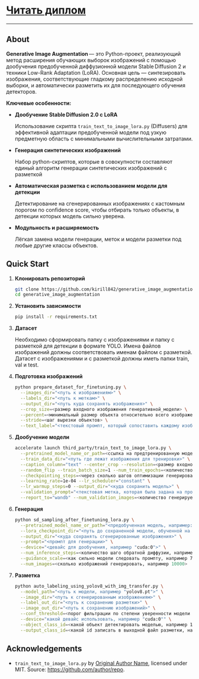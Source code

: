# [Читать диплом](https://www.dropbox.com/scl/fi/8fvhxu0z3e09av9e7o2uz/2025-110508-_2.pdf?rlkey=9ukrmp6q3okqfvnuqkjqosctj&st=7fkuwf6z&dl=0) 

---

## About

**Generative Image Augmentation** — это Python-проект, реализующий метод расширения обучающих выборок изображений с помощью дообучения предобученной диффузионной модели Stable Diffusion 2 и техники Low-Rank Adaptation (LoRA). Основная цель — синтезировать изображения, соответствующие гладкому распределению исходной выборки, и автоматически разметить их для последующего обучения детекторов.

**Ключевые особенности:**

* **Дообучение Stable Diffusion 2.0 с LoRA**
  
  Использование скрипта `train_text_to_image_lora.py` (Diffusers) для эффективной адаптации предобученной модели под узкую предметную область с минимальными вычислительными затратами.
  
* **Генерация синтетических изображений**
  
  Набор python-скриптов, которые в совокупности составляют единый алгоритм генерации синтетических изображений с разметкой
  
* **Автоматическая разметка с использованием модели для детекции**
  
  Детектирование на сгенерированных изображениях с кастомным порогом по confidence score, чтобы отбирать только объекты, в детекции которых модель сильно уверена.
  
* **Модульность и расширяемость**
  
  Лёгкая замена модели генерации, меток и модели разметки под любые другие классы объектов.

## Quick Start

1. **Клонировать репозиторий**

   ```bash
   git clone https://github.com/kirill842/generative_image_augmentation.git
   cd generative_image_augmentation
   ```

2. **Установить зависимости**

   ```bash
   pip install -r requirements.txt
   ```

3. **Датасет**

   Необходимо сформировать папку с изображениями и папку с разметкой для детекции в формате YOLO. Имена файлов изображений должны соответствовать именам файлом с разметкой. Датасет с изображениями и с разметкой должны иметь папки train, val и test.

4. **Подготовка изображений**

   ```bash
   python prepare_dataset_for_finetuning.py \
     --images_dir="<путь к изображениям>" \
     --labels_dir="<путь к меткам>" \
     --output_dir="<путь куда сохранять изображения>" \
     --crop_size=<размер входного изображения генеративной_модели> \
     --percent=<минимальный размер объекта относительно всего изображения, которую должен занимать объект чтобы изображение было сохранено> \
     --stride=<шаг вырезки объектов> \
     --text_label="<текстовый промпт, который сопоставить каждому изображению>"
   ```

5. **Дообучение модели**

   ```bash
   accelerate launch third_party/train_text_to_image_lora.py \
     --pretrained_model_name_or_path=<ссылка на предтренированную модель, например "stabilityai/stable-diffusion-2"> \
     --train_data_dir="<путь где лежат изображения для тренировки>" \
     --caption_column="text" --center_crop --resolution=<размер входного изображения генеративной модели> \
     --random_flip --train_batch_size=1 --num_train_epochs=<количество эпох тренировки> \
     --checkpointing_steps=<через сколько шагов оптимизации генерировать валидационную выборку> \
     --learning_rate=1e-04 --lr_scheduler="constant" \
     --lr_warmup_steps=0 --output_dir="<куда сохранить модель>" \
     --validation_prompt="<текстовая метка, которая была задана на прошлом шаге каждому изображению>" \
     --report_to="wandb" --num_validation_images=<количество генерируемых изображений для валидации>
   ```

6. **Генерация**

   ```bash
   python sd_sampling_after_finetuning_lora.py \
     --pretrained_model_name_or_path="<предобученная модель, например: "stabilityai/stable-diffusion-2">" \
     --lora_checkpoint_dir="<путь до сохраненной модели, обученной на прошлом шаге>" \
     --output_dir="<куда сохранять сгенерированные изображения>" \
     --prompt="<промпт для генерации>" \
     --device="<девайс для дообучения, например "cuda:0">" \
     --num_inference_steps=<количество шаго обратной диффузии, например 30> \
     --guidance_scale=<как сильно модели следовать промпту, например 7.5> \
     --num_images=<сколько изображений генерировать, например 10000>
   
   ```

7. **Разметка**

   ```bash
   python auto_labeling_using_yolov8_with_img_transfer.py \
     --model_path="<путь к модели, например "yolov8.pt">" \
     --image_dir="<путь к сгенерированным изображениям>" \
     --label_out_dir="<путь к сохранению разметки>" \
     --image_out_dir="<путь к сохранению изображений>" \
     --conf_threshold=<порог фильтрации по степени уверенности модели в детекции> \
     --device="какой девайс использовать, например "cuda:0"" \
     --object_class_id=<какой объект детектировать моделью, например 14 - это класс птицы для yolov8> \
     --output_class_id=<какой id записать в выходной файл разметки, например 0> 
   ```

## Acknowledgements

- `train_text_to_image_lora.py` by [Original Author Name](https://github.com/author), 
  licensed under MIT. Source: https://github.com/author/repo.

